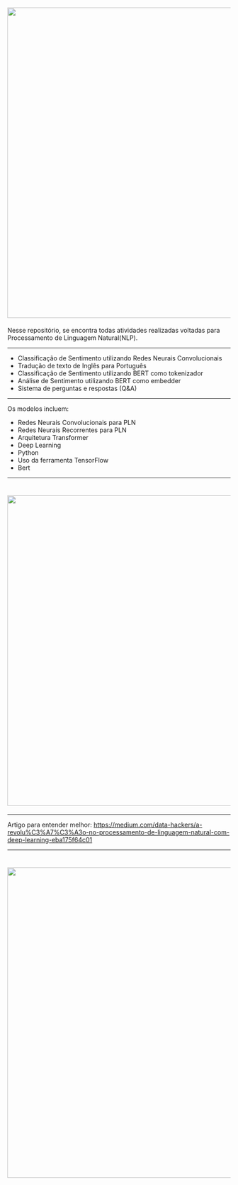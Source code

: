<h1 align="center">
<img src="https://github.com/keziacamposcs/NLP/blob/main/Apresenta%C3%A7%C3%A3o/apresentacao1.png" width="700"> 
</h1>


Nesse repositório, se encontra todas atividades realizadas voltadas para Processamento de Linguagem Natural(NLP).


---
* Classificação de Sentimento utilizando Redes Neurais Convolucionais
* Tradução de texto de Inglês para Português
* Classificação de Sentimento utilizando BERT como tokenizador
* Análise de Sentimento utilizando BERT como embedder
* Sistema de perguntas e respostas (Q&A)


---
Os modelos incluem:
* Redes Neurais Convolucionais para PLN
* Redes Neurais Recorrentes para PLN
* Arquitetura Transformer
* Deep Learning
* Python
* Uso da ferramenta TensorFlow
* Bert

---
<h1 align="center">
<img src="https://github.com/keziacamposcs/PLN_ProcessamentoDeLingNatural/blob/main/Apresenta%C3%A7%C3%A3o/bert.png" width="700"> 
</h1>

---

Artigo para entender melhor: https://medium.com/data-hackers/a-revolu%C3%A7%C3%A3o-no-processamento-de-linguagem-natural-com-deep-learning-eba175f64c01

---

<h1 align="center">
<img src="https://github.com/keziacamposcs/NLP/blob/main/Apresenta%C3%A7%C3%A3o/transformer.png" width="700"> 
</h1>

